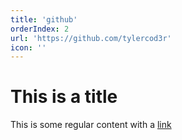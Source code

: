 ```yaml
---
title: 'github'
orderIndex: 2
url: 'https://github.com/tylercod3r'
icon: ''
---
```


# This is a title

This is some regular content with a [link](https://google.com)